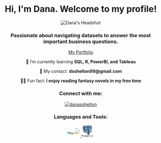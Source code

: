 <h1 align="center">Hi, I'm Dana. Welcome to my profile!</h1>

<picture>
  <source media="(prefers-color-scheme: dark)" srcset="https://ik.imagekit.io/datadana/IMG_1981.jpeg?updatedAt=1748026235758">
  <source media="(prefers-color-scheme: light)" srcset="https://ik.imagekit.io/datadana/IMG_1981.jpeg?updatedAt=1748026235758">
  <p align="center">
    <img src="https://ik.imagekit.io/datadana/IMG_1981.jpeg?updatedAt=1748026235758" width="150" alt="Dana's Headshot" />
  </p>
</picture>

<h3 align="center">Passionate about navigating datasets to answer the most important business questions.</h3>

<p align="center">
  <a href="https://datadanacreate.github.io/Dana-s_Portfolio/">My Portfolio</a>
</p>

<p align="center">🌱 I’m currently learning <strong>SQL, R, PowerBI, and Tableau</strong></p>

<p align="center">📧 My contact: <strong>dsshelton99@gmail.com</strong></p>

<p align="center">🧝‍♀️ Fun fact: <strong>I enjoy reading fantasy novels in my free time</strong></p>

<h3 align="center">Connect with me:</h3>
<p align="center">
  <a href="https://linkedin.com/in/danasshelton" target="_blank">
    <img src="https://raw.githubusercontent.com/rahuldkjain/github-profile-readme-generator/master/src/images/icons/Social/linked-in-alt.svg" alt="danasshelton" height="30" width="40" />
  </a>
</p>

<h3 align="center">Languages and Tools:</h3>
<p align="center">
  <a href="https://www.mysql.com/" target="_blank" rel="noreferrer">
    <img src="https://raw.githubusercontent.com/devicons/devicon/master/icons/mysql/mysql-original-wordmark.svg" alt="mysql" width="40" height="40"/>
  </a>
  <a href="https://www.postgresql.org" target="_blank" rel="noreferrer">
    <img src="https://raw.githubusercontent.com/devicons/devicon/master/icons/postgresql/postgresql-original-wordmark.svg" alt="postgresql" width="40" height="40"/>
  </a>
</p>
